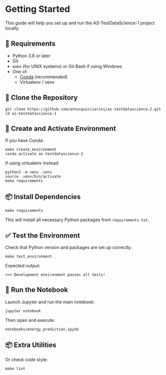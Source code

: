 # Getting Started

This guide will help you set up and run the AS-TestDataScience-1 project locally.

## 🧰 Requirements

- Python 3.8 or later  
- Git  
- `make` (for UNIX systems) or Git Bash if using Windows  
- One of:  
  - [Conda](https://docs.conda.io/en/latest/miniconda.html) (recommended)  
  - Virtualenv / venv

## 🔄 Clone the Repository

    git clone https://github.com/antosquicciarini/as-testdatascience-2.git
    cd as-testdatascience-1

## 🧪 Create and Activate Environment

If you have Conda:

    make create_environment
    conda activate as-testdatascience-2

If using virtualenv instead:

    python3 -m venv .venv
    source .venv/bin/activate
    make requirements

## 📦 Install Dependencies

    make requirements

This will install all necessary Python packages from `requirements.txt`.

## ✅ Test the Environment

Check that Python version and packages are set up correctly:

    make test_environment

Expected output:

    >>> Development environment passes all tests!

## 🚀 Run the Notebook

Launch Jupyter and run the main notebook:

    jupyter notebook

Then open and execute:

    notebooks/energy_prediction.ipynb

## 📦 Extra Utilities

Or check code style:

    make lint